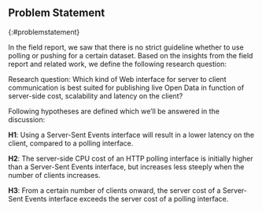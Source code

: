 ## Problem Statement
{:#problemstatement}

In the field report, we saw that there is no strict guideline whether to use polling or pushing for a certain dataset. Based on the insights from the field report and related work, we define the following research question:

Research question: Which kind of Web interface for server to client communication is best suited for publishing live Open Data in function of server-side cost, scalability and latency on the client?

Following hypotheses are defined which we’ll be answered in the discussion:

**H1**: Using a Server-Sent Events interface will result in a lower latency on the client, compared to a polling interface.

**H2**: The server-side CPU cost of an HTTP polling interface is initially higher than a Server-Sent Events interface, but increases less steeply when the number of clients increases.

**H3**: From a certain number of clients onward, the server cost of a Server-Sent Events interface exceeds the server cost of a polling interface.

